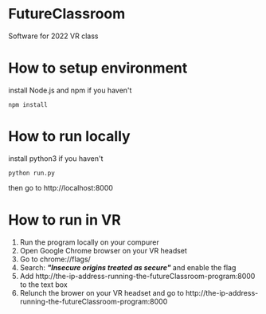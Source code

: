 # FutureClassroom

Software for 2022 VR class

# How to setup environment

install Node.js and npm if you haven't

`npm install`

# How to run locally

install python3 if you haven't

`python run.py`

then go to http://localhost:8000

# How to run in VR

1. Run the program locally on your compurer
2. Open Google Chrome browser on your VR headset
3. Go to chrome://flags/
4. Search: ***"Insecure origins treated as secure"*** and enable the flag
5. Add http://the-ip-address-running-the-futureClassroom-program:8000 to the text box
6. Relunch the brower on your VR headset and go to http://the-ip-address-running-the-futureClassroom-program:8000 

